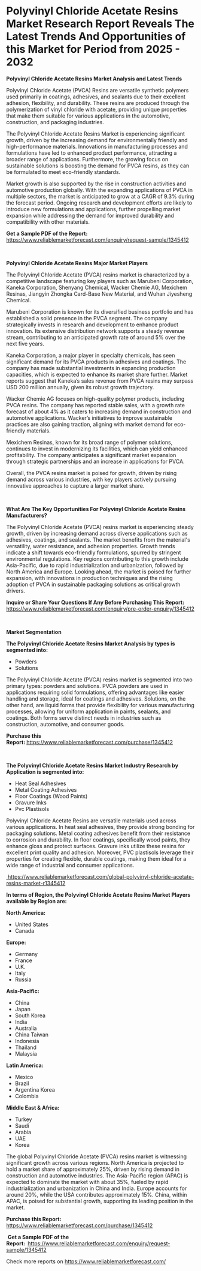 <p><h1>Polyvinyl Chloride Acetate Resins Market Research Report Reveals The Latest Trends And Opportunities of this Market for Period from 2025 - 2032</h1></p><p><strong>Polyvinyl Chloride Acetate Resins Market Analysis and Latest Trends</strong></p>
<p><p>Polyvinyl Chloride Acetate (PVCA) Resins are versatile synthetic polymers used primarily in coatings, adhesives, and sealants due to their excellent adhesion, flexibility, and durability. These resins are produced through the polymerization of vinyl chloride with acetate, providing unique properties that make them suitable for various applications in the automotive, construction, and packaging industries.</p><p>The Polyvinyl Chloride Acetate Resins Market is experiencing significant growth, driven by the increasing demand for environmentally friendly and high-performance materials. Innovations in manufacturing processes and formulations have led to enhanced product performance, attracting a broader range of applications. Furthermore, the growing focus on sustainable solutions is boosting the demand for PVCA resins, as they can be formulated to meet eco-friendly standards.</p><p>Market growth is also supported by the rise in construction activities and automotive production globally. With the expanding applications of PVCA in multiple sectors, the market is anticipated to grow at a CAGR of 9.3% during the forecast period. Ongoing research and development efforts are likely to introduce new formulations and applications, further propelling market expansion while addressing the demand for improved durability and compatibility with other materials.</p></p>
<p><strong>Get a Sample PDF of the Report:&nbsp;</strong> <a href="https://www.reliablemarketforecast.com/enquiry/request-sample/1345412?utm_campaign=2193&utm_medium=2&utm_source=Github&utm_content=ia&utm_term=02022025&utm_id=polyvinyl-chloride-acetate-resins">https://www.reliablemarketforecast.com/enquiry/request-sample/1345412</a></p>
<p>&nbsp;</p>
<p><strong>Polyvinyl Chloride Acetate Resins Major Market Players</strong></p>
<p><p>The Polyvinyl Chloride Acetate (PVCA) resins market is characterized by a competitive landscape featuring key players such as Marubeni Corporation, Kaneka Corporation, Shenyang Chemical, Wacker Chemie AG, Mexichem Resinas, Jiangyin Zhongka Card-Base New Material, and Wuhan Jiyesheng Chemical. </p><p>Marubeni Corporation is known for its diversified business portfolio and has established a solid presence in the PVCA segment. The company strategically invests in research and development to enhance product innovation. Its extensive distribution network supports a steady revenue stream, contributing to an anticipated growth rate of around 5% over the next five years.</p><p>Kaneka Corporation, a major player in specialty chemicals, has seen significant demand for its PVCA products in adhesives and coatings. The company has made substantial investments in expanding production capacities, which is expected to enhance its market share further. Market reports suggest that Kaneka’s sales revenue from PVCA resins may surpass USD 200 million annually, given its robust growth trajectory.</p><p>Wacker Chemie AG focuses on high-quality polymer products, including PVCA resins. The company has reported stable sales, with a growth rate forecast of about 4% as it caters to increasing demand in construction and automotive applications. Wacker’s initiatives to improve sustainable practices are also gaining traction, aligning with market demand for eco-friendly materials.</p><p>Mexichem Resinas, known for its broad range of polymer solutions, continues to invest in modernizing its facilities, which can yield enhanced profitability. The company anticipates a significant market expansion through strategic partnerships and an increase in applications for PVCA.</p><p>Overall, the PVCA resins market is poised for growth, driven by rising demand across various industries, with key players actively pursuing innovative approaches to capture a larger market share.</p></p>
<p>&nbsp;</p>
<p><strong>What Are The Key Opportunities For Polyvinyl Chloride Acetate Resins Manufacturers?</strong></p>
<p><p>The Polyvinyl Chloride Acetate (PVCA) resins market is experiencing steady growth, driven by increasing demand across diverse applications such as adhesives, coatings, and sealants. The market benefits from the material's versatility, water resistance, and adhesion properties. Growth trends indicate a shift towards eco-friendly formulations, spurred by stringent environmental regulations. Key regions contributing to this growth include Asia-Pacific, due to rapid industrialization and urbanization, followed by North America and Europe. Looking ahead, the market is poised for further expansion, with innovations in production techniques and the rising adoption of PVCA in sustainable packaging solutions as critical growth drivers.</p></p>
<p><strong>Inquire or Share Your Questions If Any Before Purchasing This Report:</strong> <a href="https://www.reliablemarketforecast.com/enquiry/pre-order-enquiry/1345412?utm_campaign=2193&utm_medium=2&utm_source=Github&utm_content=ia&utm_term=02022025&utm_id=polyvinyl-chloride-acetate-resins">https://www.reliablemarketforecast.com/enquiry/pre-order-enquiry/1345412</a></p>
<p>&nbsp;</p>
<p><strong>Market Segmentation</strong></p>
<p><strong>The Polyvinyl Chloride Acetate Resins Market Analysis by types is segmented into:</strong></p>
<p><ul><li>Powders</li><li>Solutions</li></ul></p>
<p><p>The Polyvinyl Chloride Acetate (PVCA) resins market is segmented into two primary types: powders and solutions. PVCA powders are used in applications requiring solid formulations, offering advantages like easier handling and storage, ideal for coatings and adhesives. Solutions, on the other hand, are liquid forms that provide flexibility for various manufacturing processes, allowing for uniform application in paints, sealants, and coatings. Both forms serve distinct needs in industries such as construction, automotive, and consumer goods.</p></p>
<p><strong>Purchase this Report:&nbsp;</strong><a href="https://www.reliablemarketforecast.com/purchase/1345412?utm_campaign=2193&utm_medium=2&utm_source=Github&utm_content=ia&utm_term=02022025&utm_id=polyvinyl-chloride-acetate-resins">https://www.reliablemarketforecast.com/purchase/1345412</a></p>
<p>&nbsp;</p>
<p><strong>The Polyvinyl Chloride Acetate Resins Market Industry Research by Application is segmented into:</strong></p>
<p><ul><li>Heat Seal Adhesives</li><li>Metal Coating Adhesives</li><li>Floor Coatings (Wood Paints)</li><li>Gravure Inks</li><li>Pvc Plastisols</li></ul></p>
<p><p>Polyvinyl Chloride Acetate Resins are versatile materials used across various applications. In heat seal adhesives, they provide strong bonding for packaging solutions. Metal coating adhesives benefit from their resistance to corrosion and durability. In floor coatings, specifically wood paints, they enhance gloss and protect surfaces. Gravure inks utilize these resins for excellent print quality and adhesion. Moreover, PVC plastisols leverage their properties for creating flexible, durable coatings, making them ideal for a wide range of industrial and consumer applications.</p></p>
<p><a href="https://www.reliablemarketforecast.com/global-polyvinyl-chloride-acetate-resins-market-r1345412?utm_campaign=2193&utm_medium=2&utm_source=Github&utm_content=ia&utm_term=02022025&utm_id=polyvinyl-chloride-acetate-resins">&nbsp;https://www.reliablemarketforecast.com/global-polyvinyl-chloride-acetate-resins-market-r1345412</a></p>
<p><strong>In terms of Region, the Polyvinyl Chloride Acetate Resins Market Players available by Region are:</strong></p>
<p>
    <p> <strong> North America: </strong>
        <ul>
            <li>United States</li>
            <li>Canada</li>
        </ul>
        </p> 
    <p> <strong> Europe: </strong>
        <ul>
            <li>Germany</li>
            <li>France</li>
            <li>U.K.</li>
            <li>Italy</li>
            <li>Russia</li>
        </ul>
        </p> 
    <p> <strong> Asia-Pacific: </strong>
        <ul>
            <li>China</li>
            <li>Japan</li>
            <li>South Korea</li>
            <li>India</li>
            <li>Australia</li>
            <li>China Taiwan</li>
            <li>Indonesia</li>
            <li>Thailand</li>
            <li>Malaysia</li>
        </ul>
        </p> 
    <p> <strong> Latin America: </strong>
        <ul>
            <li>Mexico</li>
            <li>Brazil</li>
            <li>Argentina Korea</li>
            <li>Colombia</li>
        </ul>
        </p> 
    <p> <strong> Middle East & Africa: </strong>
        <ul>
            <li>Turkey</li>
            <li>Saudi</li>
            <li>Arabia</li>
            <li>UAE</li>
            <li>Korea</li>
        </ul>
    </p>
    </p>
<p><p>The global Polyvinyl Chloride Acetate (PVCA) resins market is witnessing significant growth across various regions. North America is projected to hold a market share of approximately 25%, driven by rising demand in construction and automotive industries. The Asia-Pacific region (APAC) is expected to dominate the market with about 35%, fueled by rapid industrialization and urbanization in China and India. Europe accounts for around 20%, while the USA contributes approximately 15%. China, within APAC, is poised for substantial growth, supporting its leading position in the market.</p></p>
<p><strong>Purchase this Report: </strong><a href="https://www.reliablemarketforecast.com/purchase/1345412?utm_campaign=2193&utm_medium=2&utm_source=Github&utm_content=ia&utm_term=02022025&utm_id=polyvinyl-chloride-acetate-resins">https://www.reliablemarketforecast.com/purchase/1345412</a></p>
<p>&nbsp;<strong>Get a Sample PDF of the Report:&nbsp;&nbsp;</strong><a href="https://www.reliablemarketforecast.com/enquiry/request-sample/1345412?utm_campaign=2193&utm_medium=2&utm_source=Github&utm_content=ia&utm_term=02022025&utm_id=polyvinyl-chloride-acetate-resins">https://www.reliablemarketforecast.com/enquiry/request-sample/1345412</a></p>
<p><strong></strong></p>
<p>Check more reports on <a href="https://www.reliablemarketforecast.com/?utm_campaign=2193&utm_medium=2&utm_source=Github&utm_content=ia&utm_term=02022025&utm_id=polyvinyl-chloride-acetate-resins">https://www.reliablemarketforecast.com/</a></p>